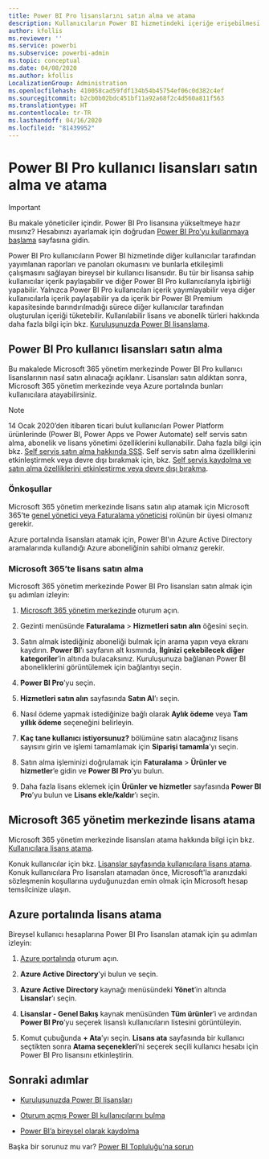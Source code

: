 ```yaml
---
title: Power BI Pro lisanslarını satın alma ve atama
description: Kullanıcıların Power BI hizmetindeki içeriğe erişebilmesi ve diğer kullanıcılarla işbirliği yapabilmesi için Power BI Pro lisansları satın alma ve kullanıcılara atama hakkında bilgi edinin.
author: kfollis
ms.reviewer: ''
ms.service: powerbi
ms.subservice: powerbi-admin
ms.topic: conceptual
ms.date: 04/08/2020
ms.author: kfollis
LocalizationGroup: Administration
ms.openlocfilehash: 410058cad59fdf134b54b45754ef06c0d382c4ef
ms.sourcegitcommit: b2cb0b02bdc451bf11a92a68f2c4d560a811f563
ms.translationtype: HT
ms.contentlocale: tr-TR
ms.lasthandoff: 04/16/2020
ms.locfileid: "81439952"
---
```

# <a name="purchase-and-assign-power-bi-pro-user-licenses"></a>Power BI Pro kullanıcı lisansları satın alma ve atama

>[!IMPORTANT]
>Bu makale yöneticiler içindir. Power BI Pro lisansına yükseltmeye hazır mısınız? Hesabınızı ayarlamak için doğrudan [Power BI Pro’yu kullanmaya başlama](https://go.microsoft.com/fwlink/?LinkId=2106428&clcid=0x409&cmpid=pbidocs-purchasing-power-bi-pro) sayfasına gidin.

Power BI Pro kullanıcıların Power BI hizmetinde diğer kullanıcılar tarafından yayımlanan raporları ve panoları okumasını ve bunlarla etkileşimli çalışmasını sağlayan bireysel bir kullanıcı lisansıdır. Bu tür bir lisansa sahip kullanıcılar içerik paylaşabilir ve diğer Power BI Pro kullanıcılarıyla işbirliği yapabilir. Yalnızca Power BI Pro kullanıcıları içerik yayımlayabilir veya diğer kullanıcılarla içerik paylaşabilir ya da içerik bir Power BI Premium kapasitesinde barındırılmadığı sürece diğer kullanıcılar tarafından oluşturulan içeriği tüketebilir. Kullanılabilir lisans ve abonelik türleri hakkında daha fazla bilgi için bkz. [Kuruluşunuzda Power BI lisanslama](service-admin-licensing-organization.md).

## <a name="purchase-power-bi-pro-user-licenses"></a>Power BI Pro kullanıcı lisansları satın alma

Bu makalede Microsoft 365 yönetim merkezinde Power BI Pro kullanıcı lisanslarının nasıl satın alınacağı açıklanır. Lisansları satın aldıktan sonra, Microsoft 365 yönetim merkezinde veya Azure portalında bunları kullanıcılara atayabilirsiniz.

> [!NOTE]
> 14 Ocak 2020’den itibaren ticari bulut kullanıcıları Power Platform ürünlerinde (Power BI, Power Apps ve Power Automate) self servis satın alma, abonelik ve lisans yönetimi özelliklerini kullanabilir. Daha fazla bilgi için bkz. [Self servis satın alma hakkında SSS](https://docs.microsoft.com/microsoft-365/commerce/subscriptions/self-service-purchase-faq). Self servis satın alma özelliklerini etkinleştirmek veya devre dışı bırakmak için, bkz. [Self servis kaydolma ve satın alma özelliklerini etkinleştirme veya devre dışı bırakma](admin/service-admin-disable-self-service.md).

### <a name="prerequisites"></a>Önkoşullar

Microsoft 365 yönetim merkezinde lisans satın alıp atamak için Microsoft 365’te [genel yönetici veya Faturalama yöneticisi](https://support.office.com/article/about-office-365-admin-roles-da585eea-f576-4f55-a1e0-87090b6aaa9d) rolünün bir üyesi olmanız gerekir.

Azure portalında lisansları atamak için, Power BI'ın Azure Active Directory aramalarında kullandığı Azure aboneliğinin sahibi olmanız gerekir.

### <a name="purchase-licenses-in-microsoft-365"></a>Microsoft 365’te lisans satın alma

Microsoft 365 yönetim merkezinde Power BI Pro lisansları satın almak için şu adımları izleyin:

1. [Microsoft 365 yönetim merkezinde](https://admin.microsoft.com) oturum açın.

2. Gezinti menüsünde **Faturalama** > **Hizmetleri satın alın** öğesini seçin.

3. Satın almak istediğiniz aboneliği bulmak için arama yapın veya ekranı kaydırın. **Power BI**’ı sayfanın alt kısmında, **İlginizi çekebilecek diğer kategoriler**’in altında bulacaksınız. Kuruluşunuza bağlanan Power BI aboneliklerini görüntülemek için bağlantıyı seçin.

4. **Power BI Pro**’yu seçin.

5. **Hizmetleri satın alın** sayfasında **Satın Al**’ı seçin.

6. Nasıl ödeme yapmak istediğinize bağlı olarak **Aylık ödeme** veya **Tam yıllık ödeme** seçeneğini belirleyin.

7. **Kaç tane kullanıcı istiyorsunuz?** bölümüne satın alacağınız lisans sayısını girin ve işlemi tamamlamak için **Siparişi tamamla**’yı seçin.

8. Satın alma işleminizi doğrulamak için **Faturalama** > **Ürünler ve hizmetler**’e gidin ve **Power BI Pro**’yu bulun.

9. Daha fazla lisans eklemek için **Ürünler ve hizmetler** sayfasında **Power BI Pro**’yu bulun ve **Lisans ekle/kaldır**’ı seçin.

## <a name="assign-licenses-in-the-microsoft-365-admin-center"></a>Microsoft 365 yönetim merkezinde lisans atama

Microsoft 365 yönetim merkezinde lisansları atama hakkında bilgi için bkz. [Kullanıcılara lisans atama](/office365/admin/manage/assign-licenses-to-users).

Konuk kullanıcılar için bkz. [Lisanslar sayfasında kullanıcılara lisans atama](/office365/admin/manage/assign-licenses-to-users#assign-licenses-to-users-on-the-licenses-page). Konuk kullanıcılara Pro lisansları atamadan önce, Microsoft'la aranızdaki sözleşmenin koşullarına uyduğunuzdan emin olmak için Microsoft hesap temsilcinize ulaşın.

## <a name="assign-licenses-in-the-azure-portal"></a>Azure portalında lisans atama

Bireysel kullanıcı hesaplarına Power BI Pro lisansları atamak için şu adımları izleyin:

1. [Azure portalında](https://portal.azure.com/) oturum açın.

2. **Azure Active Directory**'yi bulun ve seçin.

3. **Azure Active Directory** kaynağı menüsündeki **Yönet**’in altında **Lisanslar**’ı seçin.

4. **Lisanslar - Genel Bakış** kaynak menüsünden **Tüm ürünler**’i ve ardından **Power BI Pro**’yu seçerek lisanslı kullanıcıların listesini görüntüleyin.

5. Komut çubuğunda **+ Ata**’yı seçin. **Lisans ata** sayfasında bir kullanıcı seçtikten sonra **Atama seçenekleri**’ni seçerek seçili kullanıcı hesabı için Power BI Pro lisansını etkinleştirin.

## <a name="next-steps"></a>Sonraki adımlar

- [Kuruluşunuzda Power BI lisansları](service-admin-licensing-organization.md)

 - [Oturum açmış Power BI kullanıcılarını bulma](service-admin-access-usage.md)

 - [Power BI’a bireysel olarak kaydolma](service-self-service-signup-for-power-bi.md)

Başka bir sorunuz mu var? [Power BI Topluluğu'na sorun](https://community.powerbi.com/)
